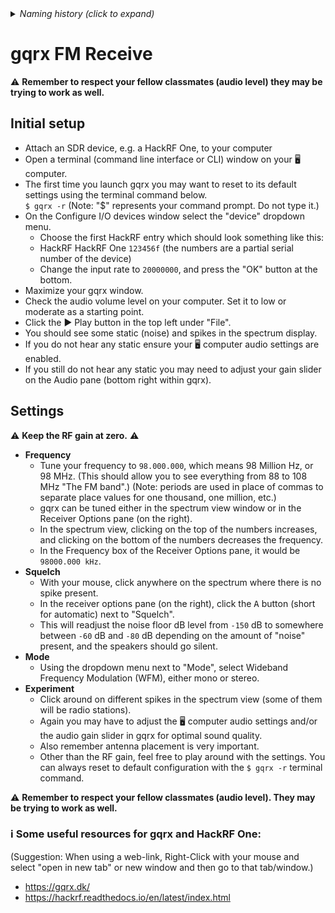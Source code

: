 <details><summary><i>Naming history (click to expand)</i></summary>
<pre>
2023 May 22: 040_gqrx_FM_Receive.md
</pre>
</details>

# gqrx FM Receive  

⚠️ **Remember to respect your fellow classmates (audio level) they may be trying to work as well.**  
## Initial setup    
- Attach an SDR device, e.g. a HackRF One, to your computer
- Open a terminal (command line interface or CLI) window on your 🖥️ computer.  
- The first time you launch gqrx you may want to reset to its default settings using the terminal command below.  
  `$ gqrx -r`  (Note: "$" represents your command prompt.  Do not type it.)
- On the Configure I/O devices window select the "device" dropdown menu.
  - Choose the first HackRF entry which should look something like this:  
  - HackRF HackRF One `123456f` (the numbers are a partial serial number of the device) 
  - Change the input rate to `20000000`, and press the "OK" button at the bottom.
- Maximize your gqrx window.
- Check the audio volume level on your computer.  Set it to low or moderate as a starting point.
- Click the ▶️ Play button in the top left under "File".  
- You should see some static (noise) and spikes in the spectrum display.
- If you do not hear any static ensure your 🖥️ computer audio settings are enabled.  
- If you still do not hear any static you may need to adjust your gain slider on the Audio pane (bottom right within gqrx).  

## Settings     
⚠️ **Keep the RF gain at zero.** ⚠️ 
- **Frequency**  
  - Tune your frequency to `98.000.000`, which means 98 Million Hz, or 98 MHz. (This should allow you to see everything from 88 to 108 MHz "The FM band".) (Note: periods are used in place of commas to separate place values for one thousand, one million, etc.)
  - gqrx can be tuned either in the spectrum view window or in the Receiver Options pane (on the right).
  - In the spectrum view, clicking on the top of the numbers increases, and clicking on the bottom of the numbers decreases the frequency.  
  - In the Frequency box of the Receiver Options pane, it would be `98000.000 kHz`.
- **Squelch**  
  - With your mouse, click anywhere on the spectrum where there is no spike present.
  - In the receiver options pane (on the right), click the <kbd>A</kbd> button (short for automatic) next to "Squelch".
  - This will readjust the noise floor dB level from `-150` dB to somewhere between `-60` dB and `-80` dB depending on the amount of "noise" present, and the speakers should go silent.  
- **Mode**
  - Using the dropdown menu next to "Mode", select Wideband Frequency Modulation (WFM), either mono or stereo.  
- **Experiment**
  - Click around on different spikes in the spectrum view (some of them will be radio stations).
  - Again you may have to adjust the 🖥️ computer audio settings and/or the audio gain slider in gqrx for optimal sound quality.  
  - Also remember antenna placement is very important.
  - Other than the RF gain, feel free to play around with the settings. You can always reset to default configuration with the `$ gqrx -r` terminal command.  
 
⚠️ **Remember to respect your fellow classmates (audio level). They may be trying to work as well.**  

### ℹ️ Some useful resources for gqrx and HackRF One:
(Suggestion: When using a web-link, Right-Click with your mouse and select "open in new tab" or new window and then go to that tab/window.)
- https://gqrx.dk/
- https://hackrf.readthedocs.io/en/latest/index.html
